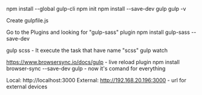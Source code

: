npm install --global gulp-cli
npm init
npm install --save-dev gulp
gulp -v

Create gulpfile.js

Go to the Plugins and looking for "gulp-sass" plugin
npm install gulp-sass --save-dev

gulp scss - It execute the task that have name "scss"
gulp watch

https://www.browsersync.io/docs/gulp     - live reload plugin
npm install browser-sync --save-dev
gulp - now it's comand for everything

   Local: http://localhost:3000
    External: http://192.168.20.196:3000  - url for external devices
